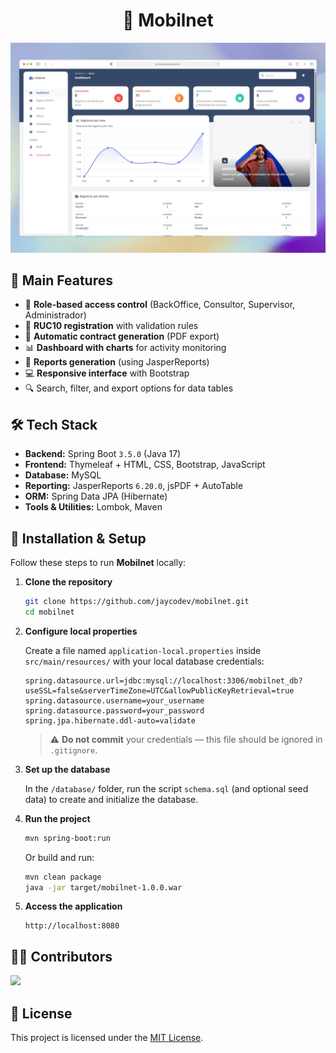 <h1 align="center">📡 Mobilnet</h1>

<p align="center">
    <img src="https://github.com/jaycodev/mobilnet/blob/main/images/readme.jpg" alt="Preview" width="800"/>
</p>

## 🚀 Main Features

- 👥 **Role-based access control** (BackOffice, Consultor, Supervisor, Administrador)
- 📝 **RUC10 registration** with validation rules
- 📄 **Automatic contract generation** (PDF export)
- 📊 **Dashboard with charts** for activity monitoring
- 📑 **Reports generation** (using JasperReports)
- 💻 **Responsive interface** with Bootstrap
- 🔍 Search, filter, and export options for data tables

## 🛠 Tech Stack

- **Backend:** Spring Boot `3.5.0` (Java 17)
- **Frontend:** Thymeleaf + HTML, CSS, Bootstrap, JavaScript
- **Database:** MySQL
- **Reporting:** JasperReports `6.20.0`, jsPDF + AutoTable
- **ORM:** Spring Data JPA (Hibernate)
- **Tools & Utilities:** Lombok, Maven

## 🔧 Installation & Setup

Follow these steps to run **Mobilnet** locally:

1. **Clone the repository**
   ```bash
   git clone https://github.com/jaycodev/mobilnet.git
   cd mobilnet
   ```

2. **Configure local properties**
   
   Create a file named `application-local.properties` inside `src/main/resources/` with your local database credentials:
   ```properties
   spring.datasource.url=jdbc:mysql://localhost:3306/mobilnet_db?useSSL=false&serverTimeZone=UTC&allowPublicKeyRetrieval=true
   spring.datasource.username=your_username
   spring.datasource.password=your_password
   spring.jpa.hibernate.ddl-auto=validate
   ```

   > ⚠️ **Do not commit** your credentials — this file should be ignored in `.gitignore`.

3. **Set up the database**
   
   In the `/database/` folder, run the script `schema.sql` (and optional seed data) to create and initialize the database.

4. **Run the project**
   ```bash
   mvn spring-boot:run
   ```
   Or build and run:
   ```bash
   mvn clean package
   java -jar target/mobilnet-1.0.0.war
   ```

5. **Access the application**
   ```
   http://localhost:8080
   ```

## 🧑‍💻 Contributors

<a href="https://github.com/jaycodev/mobilnet/graphs/contributors">
  <img src="https://contrib.rocks/image?repo=jaycodev/mobilnet" />
</a>

## 📄 License

This project is licensed under the [MIT License](./LICENSE).